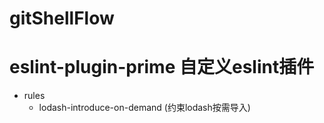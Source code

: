 # gitShellFlow

# eslint-plugin-prime 自定义eslint插件

- rules
    - lodash-introduce-on-demand (约束lodash按需导入)